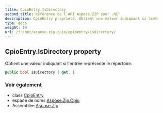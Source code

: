 ```yaml
---
title: CpioEntry.IsDirectory
second_title: Référence de l'API Aspose.ZIP pour .NET
description: CpioEntry propriété. Obtient une valeur indiquant si lentrée représente le répertoire.
type: docs
weight: 10
url: /fr/net/aspose.zip.cpio/cpioentry/isdirectory/
---
```

## CpioEntry.IsDirectory property

Obtient une valeur indiquant si l'entrée représente le répertoire.

```csharp
public bool IsDirectory { get; }
```

### Voir également

* class [CpioEntry](../)
* espace de noms [Aspose.Zip.Cpio](../../cpioentry/)
* Assemblée [Aspose.Zip](../../../)


